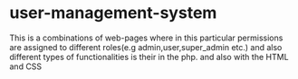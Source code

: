 # user-management-system
This is a combinations of web-pages where in this particular permissions are assigned to different roles(e.g admin,user,super_admin etc.) and also different types of functionalities is their in the php. and also with the HTML and CSS 
